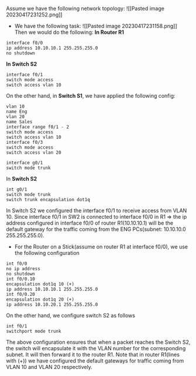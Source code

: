 Assume we have the following network topology:
![[Pasted image 20230417231252.png]]

- We have the following task:
![[Pasted image 20230417231158.png]]
Then we would do the following:
**In Router R1**
```
interface f0/0
ip address 10.10.10.1 255.255.255.0
no shutdown
```

**In Switch S2**
```
interface f0/1
switch mode access
switch access vlan 10
```

On the other hand, in **Switch S1**, we have applied the following config:
```
vlan 10
name Eng
vlan 20
name Sales
interface range f0/1 - 2
switch mode access
switch access vlan 10
interface f0/3
switch mode access
switch access vlan 20
```

```
interface g0/1
switch mode trunk
```

In **Switch S2**
```
int g0/1
switch mode trunk
switch trunk encapsulation dot1q
```

In Switch S2 we configured the interface f0/1 to receive access from VLAN 10. Since interface f0/1 in SW2 is connected to interface f0/0 in R1 => the ip address configured in interface f0/0 of router R1(10.10.10.1) will be the default gateway for the traffic coming from the ENG PCs(subnet: 10.10.10.0 255.255.255.0).

- For the Router on a Stick(assume on router R1 at interface f0/0), we use the following configuration
```
int f0/0
no ip address
no shutdown
int f0/0.10
encapsulation dot1q 10 (+)
ip address 10.10.10.1 255.255.255.0
int f0/0.20
encapsulation dot1q 20 (+)
ip address 10.10.20.1 255.255.255.0
```

On the other hand, we configure switch S2 as follows
```
int f0/1
switchport mode trunk
```

The above configuration ensures that when a packet reaches the Switch S2, the switch will encapsulate it with the VLAN number for the corresponding subnet. It will then forward it to the router R1. Note that in router R1(lines with (+)) we have configured the default gateways for traffic coming from VLAN 10 and VLAN 20 respectively.